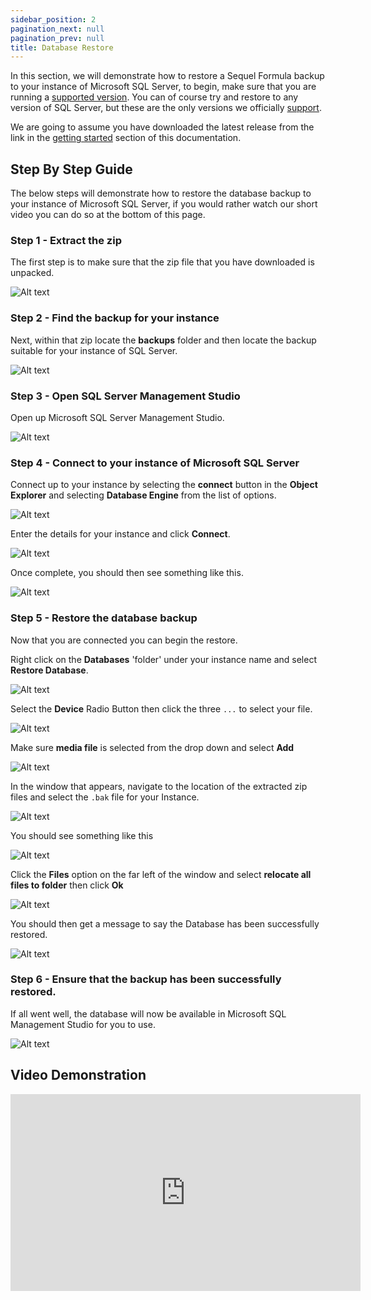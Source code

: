 ```yaml
---
sidebar_position: 2
pagination_next: null
pagination_prev: null
title: Database Restore
---
```


In this section, we will demonstrate how to restore a Sequel Formula backup to your instance of Microsoft SQL Server, to begin, make sure that you are running a [supported version](../about/supported-versions). You can of course try and restore to any version of SQL Server, but these are the only versions we officially [support](../about/supported-versions).

We are going to assume you have downloaded the latest release from the link in the [getting started](../getting-started) section of this documentation.

## Step By Step Guide

The below steps will demonstrate how to restore the database backup to your instance of Microsoft SQL Server, if you would rather watch our short video you can do so at the bottom of this page.

### Step 1 - Extract the zip

The first step is to make sure that the zip file that you have downloaded is unpacked. 

![Alt text](../../../static/img/database-restore/zip-unpacked.png)

### Step 2 - Find the backup for your instance

Next, within that zip locate the **backups** folder and then locate the backup suitable for your instance of SQL Server.

![Alt text](../../../static/img/database-restore/database-list.png)

### Step 3 - Open SQL Server Management Studio

Open up Microsoft SQL Server Management Studio.

![Alt text](../../../static/img/database-restore/ssms-not-connected.png)

### Step 4 - Connect to your instance of Microsoft SQL Server

Connect up to your instance by selecting the **connect** button in the **Object Explorer** and selecting **Database Engine** from the list of options.

![Alt text](../../../static/img/database-restore/ssms-connection-1.png)

Enter the details for your instance and click **Connect**. 

![Alt text](../../../static/img/database-restore/ssms-connection-2.png)

Once complete, you should then see something like this. 

![Alt text](../../../static/img/database-restore/ssms-connected.png)

### Step 5 - Restore the database backup

Now that you are connected you can begin the restore.

Right click on the **Databases** 'folder' under your instance name and select **Restore Database**.

![Alt text](../../../static/img/database-restore/ssms-restore-db-1.png)

Select the **Device** Radio Button then click the three `...` to select your file.

![Alt text](../../../static/img/database-restore/ssms-restore-db-2.png)

Make sure **media file** is selected from the drop down and select **Add**

![Alt text](../../../static/img/database-restore/ssms-restore-db-3.png)

In the window that appears, navigate to the location of the extracted zip files and select the `.bak` file for your Instance.

![Alt text](../../../static/img/database-restore/ssms-restore-db-4.png)

You should see something like this

![Alt text](../../../static/img/database-restore/ssms-restore-db-5.png)

Click the **Files** option on the far left of the window and select **relocate all files to folder** then click **Ok**

![Alt text](../../../static/img/database-restore/ssms-restore-db-6.png)

You should then get a message to say the Database has been successfully restored.

![Alt text](../../../static/img/database-restore/ssms-restore-db-7.png)

### Step 6 - Ensure that the backup has been successfully restored. 

If all went well, the database will now be available in Microsoft SQL Management Studio for you to use.

![Alt text](../../../static/img/database-restore/database-list.png)

## Video Demonstration

<iframe width="560" height="315" src="https://www.youtube.com/embed/g89yXpLzLhs" title="YouTube video player" frameborder="0" allow="accelerometer; autoplay; clipboard-write; encrypted-media; gyroscope; picture-in-picture; web-share" allowfullscreen></iframe>